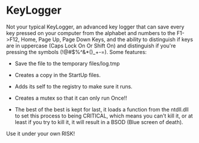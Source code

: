 # KeyLogger
Not your typical KeyLogger, an advanced key logger that can save every key pressed on your computer from the alphabet and numbers to the F1->F12, Home, Page Up, Page Down Keys, and the ability to distinguish if keys are in uppercase (Caps Lock On Or Shift On) and distinguish if you're pressing the symbols (!@#$%^&*()_+-=). Some features:

* Save the file to the temporary files/log.tmp

* Creates a copy in the StartUp files.

* Adds its self to the registry to make sure it runs.

* Creates a mutex so that it can only run Once!!

* The best of the best is kept for last, it loads a function from the ntdll.dll to set this process to being CRITICAL, which means you can't kill it, or at least if you try to kill it, it will result in a BSOD (Blue screen of death).

Use it under your own RISK!
